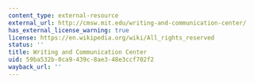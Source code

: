```yaml
---
content_type: external-resource
external_url: http://cmsw.mit.edu/writing-and-communication-center/
has_external_license_warning: true
license: https://en.wikipedia.org/wiki/All_rights_reserved
status: ''
title: Writing and Communication Center
uid: 59ba532b-0ca9-439c-8ae3-48e3ccf702f2
wayback_url: ''
---
```

